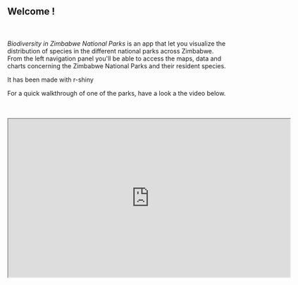 ## Welcome !
<br><br>
<i> Biodiversity in Zimbabwe National Parks</i> is an app that let you visualize the distribution of species in the different national parks across Zimbabwe.
From the left navigation panel you'll be able to access the maps, data and charts concerning the Zimbabwe National Parks and their resident species.

It has been made with r-shiny 

For a quick walkthrough of one of the parks, have a look a the video below.
<br><br><br>
<iframe style = "display: block; margin: auto;" width="640" height="360" src="https://www.youtube.com/embed/SZ2yHb8ukcg?hd=1"></iframe>
